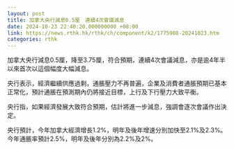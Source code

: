 ```yaml
---
layout: post
title: 加拿大央行減息0.5厘　連續4次會議減息
date: 2024-10-23 22:40:20.000000000 +08:00
link: https://news.rthk.hk/rthk/ch/component/k2/1775908-20241023.htm
categories: rthk
---
```


加拿大央行減息0.5厘，降至3.75厘，符合預期，連續4次會議減息，亦是逾4年半以來首次以這個幅度大幅減息。

央行表示，經濟繼續供應過剩，通脹壓力不再普遍，企業及消費者通脹預期已基本正常化，預計通脹在預測期內仍將接近目標，上行及下行壓力大致平衡。

央行指，如果經濟發展大致符合預期，估計將進一步減息，強調會逐次會議作出決定。

央行預計，今年加拿大經濟增長1.2%，明年及後年增速分別加快至2.1%及2.3%。今年通脹率預計2.5%，明年及後年分別為2.2%及2%。
